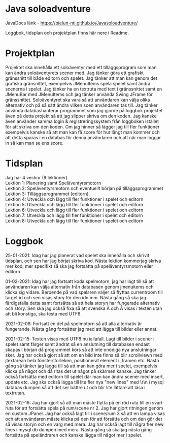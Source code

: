 # Java soloadventure

JavaDocs länk - https://pielun-nti.github.io/Javasoloadventure/

Loggbok, tidsplan och projektplan finns här nere i Readme.

# Projektplan
Projektet ska innehålla ett soloäventyr med ett tilläggsprogram
som man kan ändra soloäventyrets scener med. Jag tänker göra
ett grafiskt gränssnitt till både editorn och spelet. Jag
tänker att man kan genom det grafiska gränsnittet, exempelvis JMenuItems spela 
spelet samt ändra scenerna i spelet. Jag tänker ha en textruta
med text i gränssnittet samt en JMenuBar med JMenuItems och jag tänker
använda Swing JFrame för gränssnittet. Soloäventyret ska vara
så att användaren kan välja olika alternativ och på så sätt
ändra vilken scen användaren tas till. Jag tänker använda
databashanterar programmet som jag gjorde på loggbok projektet
även på detta projekt så att jag slipper skriva om den koden.
Jag kanske även använder samma login & registreringssystem
från loggboken istället för att skriva om den koden.
Om jag hinner så lägger jag till fler funktioner exempelvis kanske så att man kan
få score för hur långt man kommer och att detta sparas i
en databas för denna användaren och att när man loggar in
så kan man se ens score.
# Tidsplan
Jag har 4 veckor (8 lektioner).
<br>
Lektion 1: Planering samt Speläventyrsmotorn
<br>
Lektion 2: Speläventyrsmotorn och eventuellt början på tilläggsprogrammet
<br>
Lektion 3: Tilläggsprogrammet (editorn)
<br>
Lektion 4: Utveckla och lägg till fler funktioner i spelet och editorn
<br>
Lektion 5: Utveckla och lägg till fler funktioner i spelet och editorn
<br>
Lektion 6: Utveckla och lägg till fler funktioner i spelet och editorn
<br>
Lektion 7: Utveckla och lägg till fler funktioner i spelet och editorn
<br>
Lektion 8: Utveckla och lägg till fler funktioner i spelet och editorn

# Loggbok
25-01-2021: Idag har jag planerat vad spelet ska innehålla
och skrivit tidsplan, och sen har jag börjat skriva kod. 
Nästa lektion kommerjag skriva mer kod, 
mer specifikt så ska jag fortsätta på speläventyrsmotorn
eller editorn.

01-02-2021: Idag har jag fortsatt koda spelmotorn, jag har lagt till så att användaren kan välja alternativ från databasen 
genom jmenuitems och klicka sig vidare. Beroende på vad spelaren väljer
så flyttas currentroom till target id och sen visas story för den idn mm.
Nästa gång så ska jag färdigställa detta samt fortsätta så att hela storyn har
fungerade alternativ och story. Sen ska jag också fixa så att svenska Ä och Å 
visas i texten utan att bli konstiga, ska testa med UTF8.

2021-02-08: Fortsatt en del på spelmotorn så att alla alternativ är fungerande. Nästa gång fortsätter jag med att lägga till bilder
eller annat.

2021-02-15: Texten visas med UTF8 nu iallafall. Lagt till bilder i scener i spelet samt färger samt ändrat så en anslutning till databasen
endast skapas i början då programmet körs så att inte onödiga nya anslutningar sker. Jag har också gjort så att
om en bild inte finns så blir scrollviewn med jtextarean hela fönsterstorleken, positionerat element i jframen etc. Nästa gång så tänker jag 
lägga till så att man kan göra mer i spelet, exempelvis klicka på något och då ritas det ut något på skärmen kanske.
Jag tänker också fortsätta med editorn till spelet där man kan ändra scener med insert, update etc. Jag ska också lägga till lite fler nya "new lines"
med \r\n i mysql databas dumpen så att det ser bättre ut och blir lite lättare att läsa i textrutan.

2021-02-16: Jag har gjort så att man måste flytta på en röd ruta till en svart ruta för att fortsätta spela på rum/scene
nr 2. Jag har gjort ritningen genom en custom JPanel. Jag har också lagt till i scene/rum 3 så att en lampa visas och att
användaren måste klicka på den för att försätta och om den gör det så visas storyn och en varg med mera. Jag har också lagt till några fler new lines i mysql db dumpen med mera.
Nästa gång så ska jag nästa gång fortsätta på speländraren och kanske lägga till något mer i spelet.
